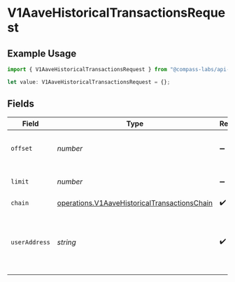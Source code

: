 # V1AaveHistoricalTransactionsRequest

## Example Usage

```typescript
import { V1AaveHistoricalTransactionsRequest } from "@compass-labs/api-sdk/models/operations";

let value: V1AaveHistoricalTransactionsRequest = {};
```

## Fields

| Field                                                                                                        | Type                                                                                                         | Required                                                                                                     | Description                                                                                                  |
| ------------------------------------------------------------------------------------------------------------ | ------------------------------------------------------------------------------------------------------------ | ------------------------------------------------------------------------------------------------------------ | ------------------------------------------------------------------------------------------------------------ |
| `offset`                                                                                                     | *number*                                                                                                     | :heavy_minus_sign:                                                                                           | The offset of the first item to return.                                                                      |
| `limit`                                                                                                      | *number*                                                                                                     | :heavy_minus_sign:                                                                                           | The number of items to return.                                                                               |
| `chain`                                                                                                      | [operations.V1AaveHistoricalTransactionsChain](../../models/operations/v1aavehistoricaltransactionschain.md) | :heavy_check_mark:                                                                                           | N/A                                                                                                          |
| `userAddress`                                                                                                | *string*                                                                                                     | :heavy_check_mark:                                                                                           | The address of the user to get historical transactions for.                                                  |